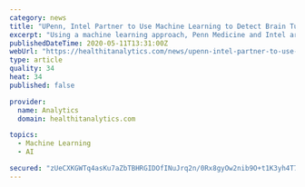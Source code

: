 ```yaml
---
category: news
title: "UPenn, Intel Partner to Use Machine Learning to Detect Brain Tumors"
excerpt: "Using a machine learning approach, Penn Medicine and Intel are partnering to detect brain tumors while protecting patient privacy."
publishedDateTime: 2020-05-11T13:31:00Z
webUrl: "https://healthitanalytics.com/news/upenn-intel-partner-to-use-machine-learning-to-detect-brain-tumors"
type: article
quality: 34
heat: 34
published: false

provider:
  name: Analytics
  domain: healthitanalytics.com

topics:
  - Machine Learning
  - AI

secured: "zUeCXKGWTq4asKu7aZbTBHRGIDOfINuJrq2n/0Rx8gyOw2nib9O+t1K3yh4T7T4TZCjI4sAvJMTPTYyfHbxzKSNmaQyQOibH++AOi71r5Lg7EcodwV10LVcvAM78tQaBCiaQ0NryjJ3uHkxmz77tyxRlxrtfq83jpTMTgch4CbHK7LxaB93cDYsu2UNQ3yugYJFebPh9/bSVgHFDLpp8wbeeH+xbLZM2ZhV4R5DAaflftCMxYCQbvcrgrMQGA9n7c+JmoHlB/XqFjeIrBT4B1qQbSE47SZ8Jlh0TLg+rmn6AUxHEMdvdGXoJWROTfH3as1JI6u1YQR347zh030bGQaIFdKnEDxm4MYHh4Gwis+lDLMCOdsdzq7Mq6yuGqr17AMG84TMtESLKJuVsv3hOcIoyHbBuVxH7G6YHhi76Qw+VtJmVtMgAZ559+DKt57DPFEzubH8oN7jgAkat0xD/fTjGasbmPe+hmyzkN3mR+G0=;o1GmPRr9lrdg3ZEi3aC9zw=="
---
```


